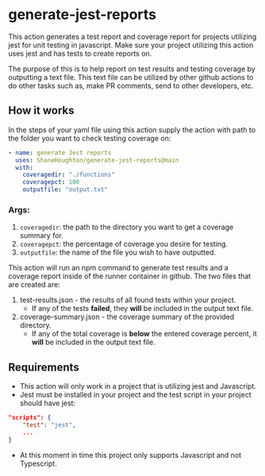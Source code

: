 # generate-jest-reports
This action generates a test report and coverage report for projects utilizing jest for unit testing in javascript.
Make sure your project utilizing this action uses jest and has tests to create reports on.

The purpose of this is to help report on test results and testing coverage by outputting a text file. This text file can be utilized by other github actions to do other tasks such as, make PR comments, send to other developers, etc.
## How it works
In the steps of your yaml file using this action supply the action with path to the folder you want to check testing coverage on:
```yaml
- name: generate Jest reports
  uses: ShaneHoughton/generate-jest-reports@main
  with:
    coveragedir: "./functions"
    coveragepct: 100
    outputfile: "output.txt"
```
### Args:
1. `coveragedir`: the path to the directory you want to get a coverage summary for.
2. `coveragepct`: the percentage of coverage you desire for testing.
3. `outputfile`: the name of the file you wish to have outputted.

This action will run an npm command to generate test results and a coverage report inside of the runner container in github.
The two files that are created are:
1. test-results.json - the results of all found tests within your project.
    - If any of the tests **failed**, they **will** be included in the output text file.
2. coverage-summary.json - the coverage summary of the provided directory.
    - If any of the total coverage is **below** the entered coverage percent, it **will** be included in the output text file.
## Requirements
- This action will only work in a project that is utilizing jest and Javascript.
- Jest must be installed in your project and the test script in your project should have jest:
```json
"scripts": {
    "test": "jest",
    ...
}
```
- At this moment in time this project only supports Javascript and not Typescript.